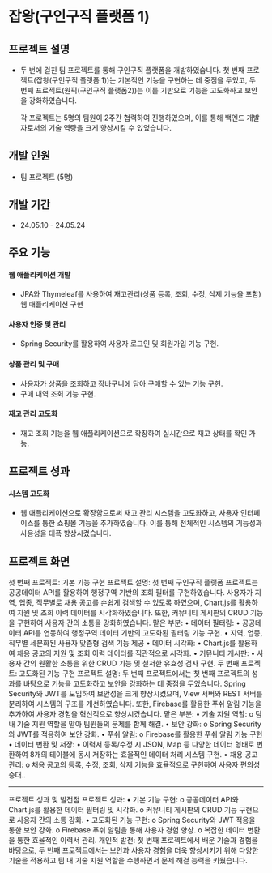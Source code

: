 # 잡왕(구인구직 플랫폼 1)

## 프로젝트 설명
- 두 번에 걸친 팀 프로젝트를 통해 구인구직 플랫폼을 개발하였습니다. 첫 번째 프로젝트(잡왕(구인구직 플랫폼 1))는 기본적인 기능을 구현하는 데 중점을 두었고, 두 번째 프로젝트(원픽(구인구직 플랫폼2))는 이를 기반으로 기능을 고도화하고 보안을 강화하였습니다. 

  각 프로젝트는 5명의 팀원이 2주간 협력하여 진행하였으며, 이를 통해 백엔드 개발자로서의 기술 역량을 크게 향상시킬 수 있었습니다.

## 개발 인원
- 팀 프로젝트 (5명)
## 개발 기간
- 24.05.10 - 24.05.24

## 주요 기능
#### 웹 애플리케이션 개발 
+ JPA와 Thymeleaf를 사용하여 재고관리(상품 등록, 조회, 수정, 삭제 기능을 포함) 웹 애플리케이션 구현
#### 사용자 인증 및 관리
+ Spring Security를 활용하여 사용자 로그인 및 회원가입 기능 구현.
#### 상품 관리 및 구매
+ 사용자가 상품을 조회하고 장바구니에 담아 구매할 수 있는 기능 구현.
+ 구매 내역 조회 기능 구현.
#### 재고 관리 고도화
+ 재고 조회 기능을 웹 애플리케이션으로 확장하여 실시간으로 재고 상태를 확인 가능.


## 프로젝트 성과
#### 시스템 고도화
  + 웹 애플리케이션으로 확장함으로써 재고 관리 시스템을 고도화하고, 사용자 인터페이스를 통한 쇼핑몰 기능을 추가하였습니다. 이를 통해 전체적인 시스템의 기능성과 사용성을 대폭 향상시켰습니다.





## 프로젝트 화면


첫 번째 프로젝트: 기본 기능 구현
프로젝트 설명: 첫 번째 구인구직 플랫폼 프로젝트는 공공데이터 API를 활용하여 행정구역 기반의 조회 필터를 구현하였습니다. 사용자가 지역, 업종, 직무별로 채용 공고를 손쉽게 검색할 수 있도록 하였으며, Chart.js를 활용하여 지원 및 조회 이력 데이터를 시각화하였습니다. 또한, 커뮤니티 게시판의 CRUD 기능을 구현하여 사용자 간의 소통을 강화하였습니다.
맡은 부분:
•  데이터 필터링:
•	공공데이터 API를 연동하여 행정구역 데이터 기반의 고도화된 필터링 기능 구현.
•	지역, 업종, 직무별 세분화된 사용자 맞춤형 검색 기능 제공
•  데이터 시각화:
•	Chart.js를 활용하여 채용 공고의 지원 및 조회 이력 데이터를 직관적으로 시각화.
•  커뮤니티 게시판:
•	사용자 간의 원활한 소통을 위한 CRUD 기능 및 철저한 유효성 검사 구현.
두 번째 프로젝트: 고도화된 기능 구현
프로젝트 설명: 두 번째 프로젝트에서는 첫 번째 프로젝트의 성과를 바탕으로 기능을 고도화하고 보안을 강화하는 데 중점을 두었습니다. Spring Security와 JWT를 도입하여 보안성을 크게 향상시켰으며, View 서버와 REST 서버를 분리하여 시스템의 구조를 개선하였습니다. 또한, Firebase를 활용한 푸쉬 알림 기능을 추가하여 사용자 경험을 혁신적으로 향상시켰습니다.
맡은 부분:
•	기술 지원 역할:
o	팀 내 기술 지원 역할을 맡아 팀원들의 문제를 함께 해결.
•	보안 강화:
o	Spring Security와 JWT를 적용하여 보안 강화.
•	푸쉬 알림:
o	Firebase를 활용한 푸쉬 알림 기능 구현
•	데이터 변환 및 저장:
•	이력서 등록/수정 시 JSON, Map 등 다양한 데이터 형태로 변환하여 8개의 테이블에 동시 저장하는 효율적인 데이터 처리 시스템 구현.
•	채용 공고 관리:
o	채용 공고의 등록, 수정, 조회, 삭제 기능을 효율적으로 구현하여 사용자 편의성 증대..
________________________________________
프로젝트 성과 및 발전점
프로젝트 성과:
•	기본 기능 구현:
o	공공데이터 API와 Chart.js를 활용한 데이터 필터링 및 시각화.
o	커뮤니티 게시판의 CRUD 기능 구현으로 사용자 간의 소통 강화.
•	고도화된 기능 구현:
o	Spring Security와 JWT 적용을 통한 보안 강화.
o	Firebase 푸쉬 알림을 통해 사용자 경험 향상.
o	복잡한 데이터 변환을 통한 효율적인 이력서 관리.
개인적 발전: 첫 번째 프로젝트에서 배운 기술과 경험을 바탕으로, 두 번째 프로젝트에서는 보안과 사용자 경험을 더욱 향상시키기 위해 다양한 기술을 적용하고 팀 내 기술 지원 역할을 수행하면서 문제 해결 능력을 키웠습니다.

